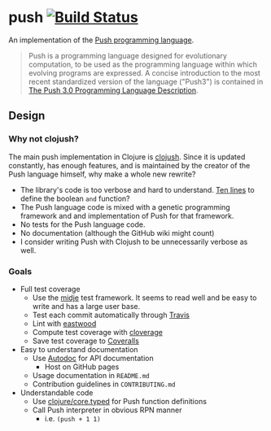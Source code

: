 # push [![Build Status](https://travis-ci.org/saulshanabrook/push.png)](https://travis-ci.org/saulshanabrook/push)
An implementation of the
[Push programming language](http://faculty.hampshire.edu/lspector/push.html).

>Push is a programming language designed for evolutionary computation, to be
used as the programming language within which evolving programs are expressed.
A  concise introduction to the most recent standardized version of the language
("Push3") is contained in
[The Push 3.0 Programming Language Description](http://faculty.hampshire.edu/lspector/push3-description.html).

## Design

### Why not clojush?
The main push implementation in Clojure is
[clojush](https://github.com/lspector/Clojush/). Since it is updated constantly,
has enough features, and is maintained by the creator of the Push language
himself, why make a whole new rewrite?

* The library's code is too verbose and hard to understand.
  [Ten lines](https://github.com/lspector/Clojush/blob/5d4239e5797087a6a8176c8e3f18b7cd5a80eb72/src/clojush/instructions/boolean.clj#L7-L15)
  to define the boolean `and` function?
* The Push language code is mixed with a genetic programming framework
  and and implementation of Push for that framework.
* No tests for the Push language code.
* No  documentation (although the GitHub wiki might count)
* I consider writing Push with Clojush to be unnecessarily verbose as well.

### Goals
* Full test coverage
    * Use the [midje](https://github.com/marick/Midje) test framework. It seems
      to read well and be easy to write and has a large user base.
    * Test each commit automatically through [Travis](https://travis-ci.org/)
    * Lint with [eastwood](https://github.com/jonase/eastwood)
    * Compute test coverage with [cloverage](https://github.com/lshift/cloverage)
    * Save test coverage to [Coveralls](https://coveralls.io/)
* Easy to understand documentation
    * Use [Autodoc](http://tomfaulhaber.github.io/autodoc/) for API documentation
        * Host on GitHub pages
    * Usage documentation in `README.md`
    * Contribution guidelines in `CONTRIBUTING.md`
* Understandable code
    * Use [clojure/core.typed](https://github.com/clojure/core.typed) for
      Push function definitions
    * Call Push interpreter in obvious RPN manner
        * i.e. `(push + 1 1)`
